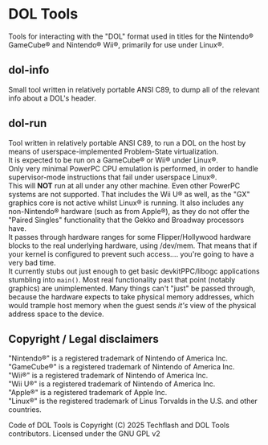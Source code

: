 # DOL Tools
Tools for interacting with the "DOL" format used in titles for the Nintendo® GameCube® and Nintendo® Wii®, primarily for use under Linux®.  

## dol-info
Small tool written in relatively portable ANSI C89, to dump all of the relevant info about a DOL's header.

## dol-run
Tool written in relatively portable ANSI C89, to run a DOL on the host by means of userspace-implemented Problem-State virtualization.  
It is expected to be run on a GameCube® or Wii® under Linux®.  
Only very minimal PowerPC CPU emulation is performed, in order to handle supervisor-mode instructions that fail under userspace Linux®.  
This will **NOT** run at all under any other machine.  Even other PowerPC systems are not supported.  That includes the Wii U® as well, as the "GX" graphics core is not active whilst Linux® is running.  It also includes any non-Nintendo® hardware (such as from Apple®), as they do not offer the "Paired Singles" functionality that the Gekko and Broadway processors have.  
It passes through hardware ranges for some Flipper/Hollywood hardware blocks to the real underlying hardware, using /dev/mem.  That means that if your kernel is configured to prevent such access.... you're going to have a very bad time.  
It currently stubs out just enough to get basic devkitPPC/libogc applications stumbling into `main()`.  Most real functionality past that point (notably graphics) are unimplemented.  Many things can't "just" be passed through, because the hardware expects to take physical memory addresses, which would trample host memory when the guest sends *it's* view of the physical address space to the device.

## Copyright / Legal disclaimers
"Nintendo®" is a registered trademark of Nintendo of America Inc.  
"GameCube®" is a registered trademark of Nintendo of America Inc.  
"Wii®" is a registered trademark of Nintendo of America Inc.  
"Wii U®" is a registered trademark of Nintendo of America Inc.  
"Apple®" is a registered trademark of Apple Inc.  
"Linux®" is the registered trademark of Linus Torvalds in the U.S. and other countries.  
  
Code of DOL Tools is Copyright (C) 2025 Techflash and DOL Tools contributors.  Licensed under the GNU GPL v2
